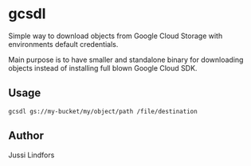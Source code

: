 # gcsdl

Simple way to download objects from Google Cloud Storage with environments default credentials.

Main purpose is to have smaller and standalone binary for downloading objects instead of installing full blown Google Cloud SDK.

## Usage

    gcsdl gs://my-bucket/my/object/path /file/destination
    
## Author

Jussi Lindfors
